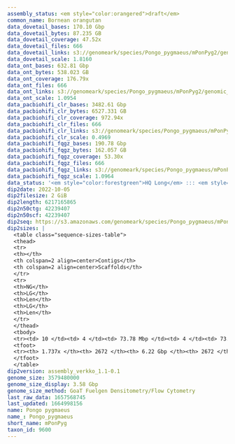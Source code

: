```yaml
---
assembly_status: <em style="color:orangered">draft</em>
common_name: Bornean orangutan
data_dovetail_bases: 170.10 Gbp
data_dovetail_bytes: 87.235 GB
data_dovetail_coverage: 47.52x
data_dovetail_files: 666
data_dovetail_links: s3://genomeark/species/Pongo_pygmaeus/mPonPyg2/genomic_data/dovetail/<br>
data_dovetail_scale: 1.8160
data_ont_bases: 632.81 Gbp
data_ont_bytes: 538.023 GB
data_ont_coverage: 176.79x
data_ont_files: 666
data_ont_links: s3://genomeark/species/Pongo_pygmaeus/mPonPyg2/genomic_data/ont/<br>
data_ont_scale: 1.0954
data_pacbiohifi_clr_bases: 3482.61 Gbp
data_pacbiohifi_clr_bytes: 6527.331 GB
data_pacbiohifi_clr_coverage: 972.94x
data_pacbiohifi_clr_files: 666
data_pacbiohifi_clr_links: s3://genomeark/species/Pongo_pygmaeus/mPonPyg2/genomic_data/pacbio_hifi/<br>
data_pacbiohifi_clr_scale: 0.4969
data_pacbiohifi_fqgz_bases: 190.78 Gbp
data_pacbiohifi_fqgz_bytes: 162.057 GB
data_pacbiohifi_fqgz_coverage: 53.30x
data_pacbiohifi_fqgz_files: 666
data_pacbiohifi_fqgz_links: s3://genomeark/species/Pongo_pygmaeus/mPonPyg2/genomic_data/pacbio_hifi/<br>
data_pacbiohifi_fqgz_scale: 1.0964
data_status: '<em style="color:forestgreen">HQ Long</em> ::: <em style="color:forestgreen">Long</em> ::: <em style="color:forestgreen">Short</em> ::: <em style="color:lightgray">Phasing</em> ::: <em style="color:forestgreen">Scaffolding</em>'
dip2date: 2022-10-05
dip2filesize: 2 GiB
dip2length: 6217165865
dip2n50ctg: 42239407
dip2n50scf: 42239407
dip2seq: https://s3.amazonaws.com/genomeark/species/Pongo_pygmaeus/mPonPyg2/assembly_verkko_1.1-0.1/mPonPyg2.dip.20221005.fasta.gz
dip2sizes: |
  <table class="sequence-sizes-table">
  <thead>
  <tr>
  <th></th>
  <th colspan=2 align=center>Contigs</th>
  <th colspan=2 align=center>Scaffolds</th>
  </tr>
  <tr>
  <th>NG</th>
  <th>LG</th>
  <th>Len</th>
  <th>LG</th>
  <th>Len</th>
  </tr>
  </thead>
  <tbody>
  <tr><td> 10 </td><td> 4 </td><td> 73.78 Mbp </td><td> 4 </td><td> 73.78 Mbp </td></tr>  <tr><td> 20 </td><td> 9 </td><td> 69.86 Mbp </td><td> 9 </td><td> 69.86 Mbp </td></tr>  <tr><td> 30 </td><td> 15 </td><td> 56.40 Mbp </td><td> 15 </td><td> 56.40 Mbp </td></tr>  <tr><td> 40 </td><td> 21 </td><td> 50.94 Mbp </td><td> 21 </td><td> 50.94 Mbp </td></tr>  <tr style="background-color:#cccccc;"><td> 50 </td><td> 29 </td><td style="background-color:#88ff88;"> 42.24 Mbp </td><td> 29 </td><td style="background-color:#88ff88;"> 42.24 Mbp </td></tr>  <tr><td> 60 </td><td> 38 </td><td> 39.05 Mbp </td><td> 38 </td><td> 39.05 Mbp </td></tr>  <tr><td> 70 </td><td> 47 </td><td> 36.77 Mbp </td><td> 47 </td><td> 36.77 Mbp </td></tr>  <tr><td> 80 </td><td> 58 </td><td> 31.26 Mbp </td><td> 58 </td><td> 31.26 Mbp </td></tr>  <tr><td> 90 </td><td> 71 </td><td> 26.11 Mbp </td><td> 71 </td><td> 26.11 Mbp </td></tr>  <tr><td> 100 </td><td> 86 </td><td> 21.08 Mbp </td><td> 86 </td><td> 21.08 Mbp </td></tr>  </tbody>
  <tfoot>
  <tr><th> 1.737x </th><th> 2672 </th><th> 6.22 Gbp </th><th> 2672 </th><th> 6.22 Gbp </th></tr>
  </tfoot>
  </table>
dip2version: assembly_verkko_1.1-0.1
genome_size: 3579480000
genome_size_display: 3.58 Gbp
genome_size_method: GoaT Fuelgen Densitometry/Flow Cytometry
last_raw_data: 1657568745
last_updated: 1664998156
name: Pongo pygmaeus
name_: Pongo_pygmaeus
short_name: mPonPyg
taxon_id: 9600
---
```

